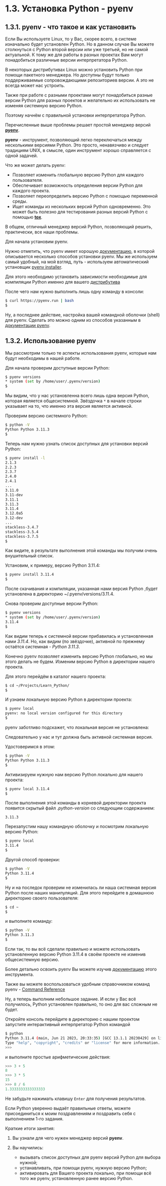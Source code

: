 # 1.3. Установка Python - pyenv

## 1.3.1. pyenv - что такое и как установить

Если Вы используете Linux, то у Вас, скорее всего, в системе изначально будет установлен Python. Но в данном случае Вы можете столкнуться с Python второй версии или уже третьей, но не самой актуальной. К тому же для работы в разных проектах Вам могут
понадобиться различные версии интерпретатора Python.

В некоторых дистрибутивах Linux можно установить Python при помощи пакетного менеджера. Но доступны будут
только поддерживаемые сопровождающими репозиториев версии. А это не всегда может нас устроить.

Также при работе с разными проектами могут понадобиться разные версии Python для разных проектов и желательно их использовать не изменяя системную версию Python.

Поэтому начнём с правильной установки интерпретатора Python.

Перечисленные выше проблемы решает простой менеджер версий [**pyenv**](https://github.com/pyenv/pyenv "pyenv на Github").

**pyenv** - инструмент, позволяющий легко переключаться между несколькими версиями Python. Это просто, ненавязчиво и следует традициям UNIX, в смысле, один инструмент хорошо справляется с одной задачей.

Что же может делать pyenv:

- Позволяет изменить глобальную версию Python для каждого пользователя.
- Обеспечивает возможность определения версии Python для каждого проекта.
- Позволяет переопределить версию Python с помощью переменной среды.
- Ищет команды из нескольких версий Python одновременно. Это может быть полезно для тестирования разных версий Python с помощью [**tox**](https://github.com/tox-dev/tox "tox на Github").

В общем, отличный менеджер версий Python, позволяющий решить, практически, все наши проблемы.

Для начала установим pyenv.

Нужно отметить, что pyenv имеет хорошую [документацию](https://github.com/pyenv/pyenv#table-of-contents "Документация pyenv"), в которой описывается несколько способов установки pyenv. Мы же используем самый удобный, на мой взгляд, путь - используем автоматический установщик [pyenv installer](https://github.com/pyenv/pyenv-installer "pyenv installer на Github").

Для этого необходимо установить зависимости необходимые для компиляции Python именно для вашего [дистрибутива](https://github.com/pyenv/pyenv/wiki/Common-build-problems#prerequisites "Зависимости (Смотреть для своего дистрибутива)")

После чего нам нужно выполнить лишь одну команду в консоли:

```bash
$ curl https://pyenv.run | bash
$
```

Ну, а последнее действие, настройка вашей командной оболочки (shell) для pyenv. Сделать это можно одним из способов указанным в [документации pyenv](https://github.com/pyenv/pyenv#set-up-your-shell-environment-for-pyenv "Настройка командной оболочки (shell) для pyenv").

## 1.3.2. Использование pyenv

Мы рассмотрим только те аспекты использования pyenv, которые нам будут необходимы в нашей работе.

Для начала проверим доступные версии Python:

```bash
$ pyenv versions
* system (set by /home/user/.pyenv/version)
$
```

Мы видим, что у нас установленна всего лишь одна версия Python, которая является общесистемной. Звёздочка `*` в начале строки указывает на то, что именно эта версия является активной.

Проверим версию системного Python:

```bash
$ python -V
Python Python 3.11.3
$
```

Теперь нам нужно узнать список доступных для установки версий Python:

```bash
$ pyenv install -l
2.1.3
2.2.3
2.3.7
2.4.0
2.4.1
...
3.11.0
3.11-dev
3.11.1
3.11.3
3.11.4
3.12.0a5
3.12-dev
...
stackless-3.4.7
stackless-3.5.4
stackless-3.7.5
$
```

Как видите, в результате выполнения этой команды мы получим очень внушительный список.

Установим, к примеру, версию Python 3.11.4:

```bash
$ pyenv install 3.11.4
$
```

После скачивания и компиляции, указанная нами версия Python ,будет установлена в директорию ~/.pyenv/versions/3.11.4.

Снова проверим доступные версии Python:

```bash
$ pyenv versions
* system (set by /home/user/.pyenv/version)
3.11.4
$
```

Как видим теперь к системной версии прибавилась и установленная нами *3.11.4*. Но, как видим (по звёздочке), активной по прежнему остаётся системная - *Python 3.11.3*.

Конечно pyenv позволяет изменить версию Python глобально, но мы этого делать не будем. Изменим версию Python в директории нашего проекта.

Для этого перейдём в каталог нашего проекта:

```bash
$ cd ~/Projects/Learn_Python/
$
```

И узнаем локальную версию Python в директории проекта:

```bash
$ pyenv local
pyenv: no local version configured for this directory
$
```

pyenv заботливо подскажет, что локальная версия не установлена:

Следовательно у нас и тут должна быть активной системная версия.

Удостоверимся в этом:

```bash
$ python -V
Python Python 3.11.3
$
```

Активизируем нужную нам версию Python локально для нашего проекта:

```bash
$ pyenv local 3.11.4
$
```

После выполнения этой команды в корневой директории проекта появится скрытый файл *.python-version* со следующим содержанием:

```text
3.11.3
```

Перезапустим нашу командную оболочку и посмотрим локальную версию Python:

```bash
$ pyenv local
3.11.4
$
```

Другой способ проверки:

```bash
$ python -V
Python 3.11.4
$
```

Ну и на последок проверим не изменилась ли наша системная версия Python после наших манипуляций. Для этого перейдите в домашнюю директорию своего пользователя:

```bash
$ cd ~
$
```

и выполните команду:

```bash
$ python -V
Python 3.11.3
$
```

Если так, то вы всё сделали правильно и можете использовать установленную версию Python 3.11.4 в своём проекте не изменив общесистемную версию.

Более детально освоить pyenv Вы можете изучив [документацию](https://github.com/pyenv/pyenv#usage "Использование pyenv") этого инструмента.

Также вы можете воспользоваться удобным справочником команд pyenv - [Command Reference](https://github.com/pyenv/pyenv/blob/master/COMMANDS.md "Справочник команд pyenv")

Ну, а теперь выполним небольшое задание. И если у Вас всё получилось, Python установлен правильно, то оно для вас сложным не будет.

Откройте консоль перейдите в директорию с нашим проектом запустите интерактивный интерпретатор Python командой

```bash
$ python
Python 3.11.4 (main, Jun 21 2023, 20:33:35) [GCC 13.1.1 20230429] on linux
Type "help", "copyright", "credits" or "license" for more information.
>>>
```

и выполните простые арифметические действия:

```python
>>> 3 + 5
8
>>> 3 * 5
15
>>> 8 / 6
1.3333333333333333
```

Не забудьте нажимать клавишу `Enter` для получения результатов.

Если Python уверенно выдаёт правильные ответы, можете присоединиться к моим поздравлениям и поздравить себя с выполнением 1-го задания.

Краткие итоги занятия:

1. Вы узнали для чего нужен менеджер версий **pyenv**.

2. Вы научились:

    - вызывать список доступных для pyenv версий Python для выбора нужной;
    - устанавливать, при помощи pyenv, нужную версию Python;
    - активировать для Вашего проекта локально, при помощи всё того же pyenv, установленную ранее версию Python.

